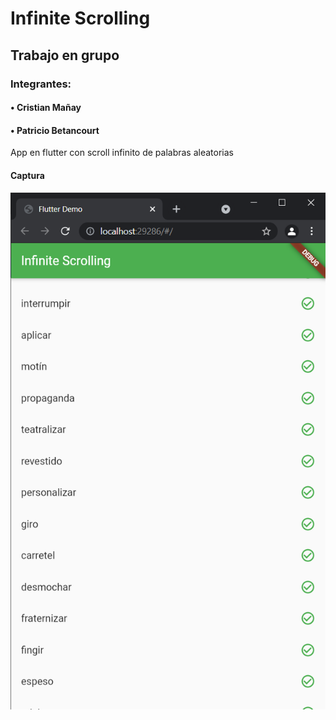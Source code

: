 
# Infinite Scrolling

## Trabajo en grupo
### Integrantes:
#### • Cristian Mañay
#### • Patricio Betancourt

App en flutter con scroll infinito de palabras aleatorias



#### Captura

![image](https://github.com/MCris29/infinite_scrolling/blob/master/image/infinite_scrolling.png)

